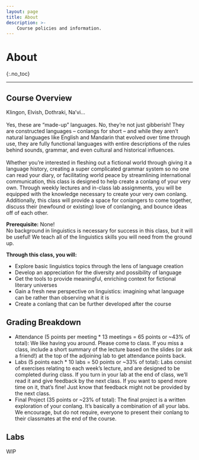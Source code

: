 ```yaml
---
layout: page
title: About
description: >-
    Course policies and information.
---
```


# About
{:.no_toc}

---

## Course Overview

Klingon, Elvish, Dothraki, Na’vi…
<br>
<br>
Yes, these are “made-up” languages. No, they’re not just gibberish! They are constructed languages – conlangs for short – and while they aren’t natural languages like English and Mandarin that evolved over time through use, they are fully functional languages with entire descriptions of the rules behind sounds, grammar, and even cultural and historical influences.
<br>
<br>
Whether you’re interested in fleshing out a fictional world through giving it a language history, creating a super complicated grammar system so no one can read your diary, or facilitating world peace by streamlining international communication, this class is designed to help create a conlang of your very own. Through weekly lectures and in-class lab assignments, you will be equipped with the knowledge necessary to create your very own conlang. Additionally, this class will provide a space for conlangers to come together, discuss their (newfound or existing) love of conlanging, and bounce ideas off of each other.

<b>Prerequisite:</b> None! 
<br>
No background in linguistics is necessary for success in this class, but it will be useful! We teach all of the linguistics skills you will need from the ground up.

<b>Through this class, you will:</b>
<ul>
<li>Explore basic linguistics topics through the lens of language creation</li>
<li>Develop an appreciation for the diversity and possibility of language</li>
<li>Get the tools to provide meaningful, enriching context for fictional literary universes</li>
<li>Gain a fresh new perspective on linguistics: imagining what language can be rather than observing what it is</li>
<li>Create a conlang that can be further developed after the course</li>
</ul>

## Grading Breakdown

<ul>
<li>Attendance (5 points per meeting * 13 meetings = 65 points or ~43% of total): We like having you around. Please come to class. If you miss a class, include a short summary of the lecture based on the slides (or ask a friend!) at the top of the adjoining lab to get attendance points back.</li>
<li>Labs (5 points each * 10 labs = 50 points or ~33% of total): Labs consist of exercises relating to each week’s lecture, and are designed to be completed during class. If you turn in your lab at the end of class, we’ll read it and give feedback by the next class. If you want to spend more time on it, that’s fine! Just know that feedback might not be provided by the next class.</li> 
<li> Final Project (35 points or ~23% of total): The final project is a written exploration of your conlang. It’s basically a combination of all your labs. We encourage, but do not require, everyone to present their conlang to their classmates at the end of the course.</li>
</ul>
    
## Labs

WIP